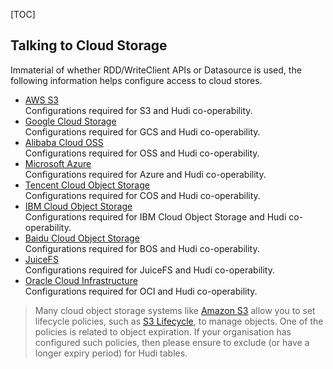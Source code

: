 [TOC]


## Talking to Cloud Storage

Immaterial of whether RDD/WriteClient APIs or Datasource is used, the following information helps configure access
to cloud stores.

* [AWS S3]($AWS-S3) <br/>
  Configurations required for S3 and Hudi co-operability.
* [Google Cloud Storage]($Google-Cloud) <br/>
  Configurations required for GCS and Hudi co-operability.
* [Alibaba Cloud OSS]($Alibaba-Cloud) <br/>
  Configurations required for OSS and Hudi co-operability.
* [Microsoft Azure]($Microsoft-Azure) <br/>
  Configurations required for Azure and Hudi co-operability.
* [Tencent Cloud Object Storage]($Tencent-Cloud) <br/>
  Configurations required for COS and Hudi co-operability.
* [IBM Cloud Object Storage]($IBM-Cloud) <br/>
  Configurations required for IBM Cloud Object Storage and Hudi co-operability.
* [Baidu Cloud Object Storage]($Baidu-Cloud) <br/>
  Configurations required for BOS and Hudi co-operability.
* [JuiceFS]($JuiceFS) <br/>
  Configurations required for JuiceFS and Hudi co-operability.
* [Oracle Cloud Infrastructure]($Oracle-Cloud-Infrastructure) <br/>
  Configurations required for OCI and Hudi co-operability.

> Many cloud object storage systems like [Amazon S3](https://docs.aws.amazon.com/s3/) allow you to set
> lifecycle policies, such as [S3 Lifecycle](https://docs.aws.amazon.com/AmazonS3/latest/userguide/object-lifecycle-mgmt.html),
> to manage objects. One of the policies is related to object expiration. If your organisation has configured such policies,
> then please ensure to exclude (or have a longer expiry period) for Hudi tables.

